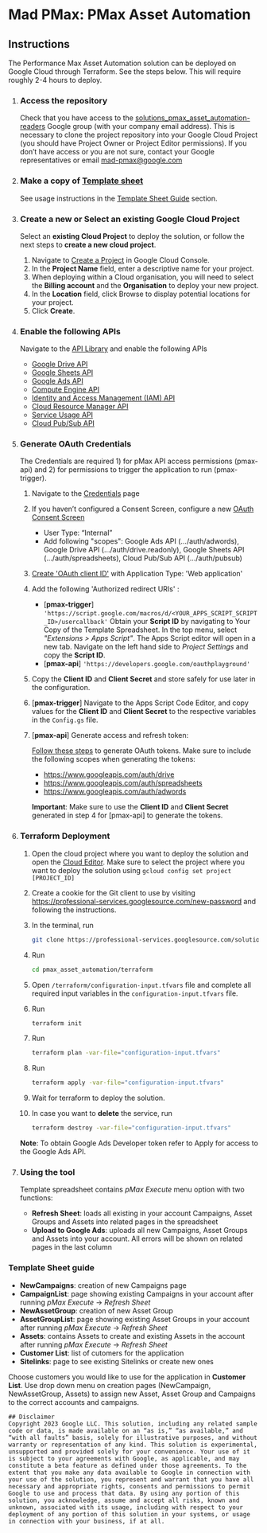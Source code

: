 # Mad PMax: PMax Asset Automation

## Instructions

The Performance Max Asset Automation solution can be deployed on Google Cloud through Terraform. See the steps below. This will require roughly 2-4 hours to deploy.

1. ### Access the repository

    Check that you have access to the [solutions_pmax_asset_automation-readers](https://groups.google.com/a/professional-services.goog/g/Solutions_pmax_asset_automation-readers) Google group (with your company email address). This is necessary to clone the project repository into your Google Cloud Project (you should have Project Owner or Project Editor permissions).  If you don’t have access or you are not sure, contact your Google representatives or email <mad-pmax@google.com>

2. ### Make a copy of [Template sheet](https://docs.google.com/spreadsheets/d/1TBzqzp6dvlNGRjsuFlfBbErBC_BSHlzQPzRcBahxn-Q/copy)

     See usage instructions in the [Template Sheet Guide](#template-sheet-guide) section.

3. ### Create a new or Select an existing Google Cloud Project

      Select an **existing Cloud Project** to deploy the solution, or follow the next steps to **create a new cloud project**.

      1. Navigate to [Create a Project](https://console.cloud.google.com/projectcreate) in Google Cloud Console.
      2. In the **Project Name** field, enter a descriptive name for your project.
      3. When deploying within a Cloud organisation, you will need to select the **Billing account** and the **Organisation** to deploy your new project.
      4. In the **Location** field, click Browse to display potential locations for your project.
      5. Click **Create**.

4. ### Enable the following APIs

      Navigate to the [API Library](https://console.cloud.google.com/apis/library) and enable the following APIs

      * [Google Drive API](https://console.cloud.google.com/apis/library/drive.googleapis.com)
      * [Google Sheets API](https://console.cloud.google.com/apis/library/sheets.googleapis.com)
      * [Google Ads API](https://console.cloud.google.com/apis/library/googleads.googleapis.com)
      * [Compute Engine API](https://console.cloud.google.com/apis/library/compute.googleapis.com)
      * [Identity and Access Management (IAM) API](https://console.cloud.google.com/apis/library/iam.googleapis.com)
      * [Cloud Resource Manager API](https://console.cloud.google.com/apis/library/cloudresourcemanager.googleapis.com)
      * [Service Usage API](https://console.cloud.google.com/apis/library/serviceusage.googleapis.com)
      * [Cloud Pub/Sub API](https://console.cloud.google.com/apis/library/pubsub.googleapis.com)

5. ### Generate OAuth Credentials

    The Credentials are required 1) for pMax API access permissions (pmax-api) and 2) for permissions to trigger the application to run (pmax-trigger).

    1. Navigate to the [Credentials](https://console.developers.google.com/apis/credentials) page
    2. If you haven’t configured a Consent Screen, configure a new [OAuth Consent Screen](https://console.cloud.google.com/apis/credentials/consent)
        * User Type: “Internal”
        * Add following "scopes":
            Google Ads API (.../auth/adwords), Google Drive API (.../auth/drive.readonly), Google Sheets API (.../auth/spreadsheets), Cloud Pub/Sub API (.../auth/pubsub)
    3. [Create 'OAuth client ID'](https://console.cloud.google.com/apis/credentials/oauthclient) with Application Type: 'Web application'
    4. Add the following 'Authorized redirect URIs' :
        * [**pmax-trigger**] `'https://script.google.com/macros/d/<YOUR_APPS_SCRIPT_SCRIPT_ID>/usercallback'`
         Obtain your **Script ID** by navigating to Your Copy of the Template Spreadsheet. In the top menu, select *"Extensions > Apps Script"*. The Apps Script editor will open in a new tab. Navigate on the left hand side to *Project Settings* and copy the **Script ID**.
        * [**pmax-api**] `'https://developers.google.com/oauthplayground'`
    5. Copy the **Client ID** and **Client Secret** and store safely for use later in the configuration.
    6. [**pmax-trigger**] Navigate to the Apps Script Code Editor, and copy values for the **Client ID** and **Client Secret** to the respective variables in the `Config.gs` file.
    7. [**pmax-api**] Generate access and refresh token:

        [Follow these steps](https://developers.google.com/google-ads/api/docs/oauth/playground#generate_tokens) to generate OAuth tokens. Make sure to include the following scopes when generating the tokens:
        * <https://www.googleapis.com/auth/drive>
        * <https://www.googleapis.com/auth/spreadsheets>
        * <https://www.googleapis.com/auth/adwords>

        **Important**: Make sure to use the **Client ID** and **Client Secret** generated in step 4 for [pmax-api] to generate the tokens.

6. ### Terraform Deployment

    1. Open the cloud project where you want to deploy the solution and open the [Cloud Editor](https://shell.cloud.google.com/?show=ide%2Cterminal). Make sure to select the project where you want to deploy the solution using `gcloud config set project [PROJECT_ID]`
    2. Create a cookie for the Git client to use by visiting <https://professional-services.googlesource.com/new-password> and following the instructions.
    3. In the terminal, run

        ```bash
        git clone https://professional-services.googlesource.com/solutions/pmax_asset_automation
        ```

    4. Run

        ```bash
        cd pmax_asset_automation/terraform
        ```

    5. Open `/terraform/configuration-input.tfvars` file and complete all required input variables in the `configuration-input.tfvars` file.

    6. Run

        ```bash
        terraform init
        ```

    7. Run

        ```bash
        terraform plan -var-file="configuration-input.tfvars"
        ```

    8. Run

        ```bash
        terraform apply -var-file="configuration-input.tfvars"
        ```

    9. Wait for terraform to deploy the solution.

    10. In case you want to **delete** the service, run

        ```bash
        terraform destroy -var-file="configuration-input.tfvars"
        ```

    **Note**: To obtain Google Ads Developer token refer to Apply for access to the Google Ads API.

7. ### Using the tool

    Template spreadsheet contains *pMax Execute* menu option with two functions:
    * **Refresh Sheet**: loads all existing in your account Campaigns, Asset Groups and Assets into related pages in the spreadsheet
    * **Upload to Google Ads**: uploads all new Campaigns, Asset Groups and Assets into your account. All errors will be shown on related pages in the last column

### Template Sheet guide

* **NewCampaigns**: creation of new Campaigns page
* **CampaignList**: page showing existing Campaigns in your account after running *pMax Execute* -> *Refresh Sheet*
* **NewAssetGroup**: creation of new Asset Group
* **AssetGroupList**: page showing existing Asset Groups in your account after running *pMax Execute* -> *Refresh Sheet*
* **Assets**: contains Assets to create and existing Assets in the account after running *pMax Execute* -> *Refresh Sheet*
* **Customer List**: list of cutomers for the application
* **Sitelinks**: page to see existing Sitelinks or create new ones

Choose customers you would like to use for the application in **Customer List**.
Use drop down menu on creation pages (NewCampaign, NewAssetGroup, Assets) to assign new Asset, Asset Group and Campaigns to the correct accounts and campaigns.

```text
## Disclaimer
Copyright 2023 Google LLC. This solution, including any related sample code or data, is made available on an “as is,” “as available,” and “with all faults” basis, solely for illustrative purposes, and without warranty or representation of any kind. This solution is experimental, unsupported and provided solely for your convenience. Your use of it is subject to your agreements with Google, as applicable, and may constitute a beta feature as defined under those agreements. To the extent that you make any data available to Google in connection with your use of the solution, you represent and warrant that you have all necessary and appropriate rights, consents and permissions to permit Google to use and process that data. By using any portion of this solution, you acknowledge, assume and accept all risks, known and unknown, associated with its usage, including with respect to your deployment of any portion of this solution in your systems, or usage in connection with your business, if at all.
```
